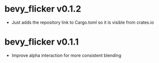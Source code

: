 # bevy_flicker v0.1.2
- Just adds the repository link to Cargo.toml so it is visible from crates.io

# bevy_flicker v0.1.1
- Improve alpha interaction for more consistent blending
